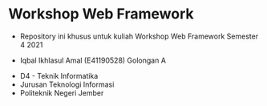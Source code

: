# Workshop Web Framework

* Repository ini khusus untuk kuliah Workshop Web Framework Semester 4 2021
- Iqbal Ikhlasul Amal (E41190528) Golongan A

* D4 - Teknik Informatika
* Jurusan Teknologi Informasi
* Politeknik Negeri Jember
